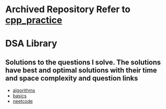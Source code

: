 # Archived Repository Refer to [cpp_practice](https://github.com/shashwat-dixit/cpp_practice)
<!---->
# DSA Library

## Solutions to the questions I solve. The solutions have best and optimal solutions with their time and space complexity and question links

- [algorithms](/algorithms/README.md)
- [basics](/basics/README.md)
- [neetcode](/neetcode/README.md)
